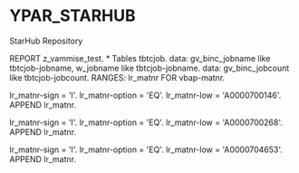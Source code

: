 # YPAR_STARHUB
StarHub Repository

REPORT  z_vammise_test.
*
Tables tbtcjob.
data: gv_binc_jobname               like tbtcjob-jobname,
      w_jobname like tbtcjob-jobname.
data: gv_binc_jobcount              like tbtcjob-jobcount.
RANGES: lr_matnr FOR vbap-matnr.

  lr_matnr-sign   = 'I'.
  lr_matnr-option = 'EQ'.
  lr_matnr-low    = 'A0000700146'.
  APPEND lr_matnr.

lr_matnr-sign   = 'I'.
  lr_matnr-option = 'EQ'.
  lr_matnr-low    = 'A0000700268'.
  APPEND lr_matnr.

  lr_matnr-sign   = 'I'.
  lr_matnr-option = 'EQ'.
  lr_matnr-low    = 'A0000704653'.
  APPEND lr_matnr.
